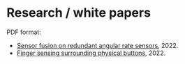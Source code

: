# Research / white papers

PDF format:
- [Sensor fusion on redundant angular rate sensors](./multiple_ars/multiple_ars.pdf), 2022.
- [Finger sensing surrounding physical buttons](./finger_sensing/finger_sensing.pdf), 2022.
